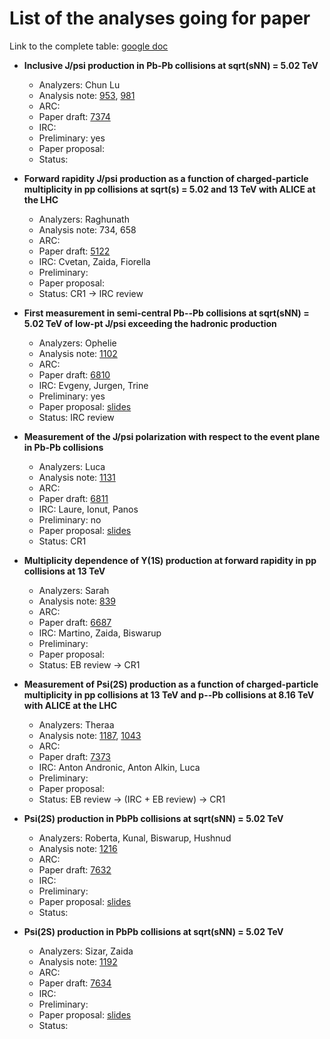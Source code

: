 # List of the analyses going for paper
Link to the complete table: [google doc](https://docs.google.com/spreadsheets/d/1LwNX47b2VU2VA9BX8e-fGHdqDcK6zcJptR4do5ayb9U/edit#gid=1876881432)

- **Inclusive J/psi production in Pb-Pb collisions at sqrt(sNN) = 5.02 TeV**
  - Analyzers: Chun Lu
  - Analysis note: [953](https://alice-notes.web.cern.ch/node/953), [981](https://alice-notes.web.cern.ch/node/981)
  - ARC:
  - Paper draft: [7374](https://alice-publications.web.cern.ch/node/7374)
  - IRC:
  - Preliminary: yes
  - Paper proposal:
  - Status:

 
- **Forward rapidity J/psi production as a function of charged-particle multiplicity in pp collisions at sqrt(s) = 5.02 and 13 TeV with ALICE at the LHC**
  - Analyzers: Raghunath
  - Analysis note: 734, 658
  - ARC: 
  - Paper draft: [5122](https://alice-publications.web.cern.ch/node/5122)
  - IRC: Cvetan, Zaida, Fiorella
  - Preliminary:
  - Paper proposal:
  - Status: CR1 -> IRC review

- **First measurement in semi-central Pb--Pb collisions at sqrt(sNN) = 5.02 TeV of low-pt J/psi exceeding the hadronic production**
  - Analyzers: Ophelie
  - Analysis note: [1102](https://alice-notes.web.cern.ch/node/1102)
  - ARC: 
  - Paper draft: [6810](https://alice-publications.web.cern.ch/node/6810)
  - IRC: Evgeny, Jurgen, Trine
  - Preliminary: yes
  - Paper proposal: [slides](https://indico.cern.ch/event/994953/contributions/4199174/attachments/2180527/3683214/PF_Paper_Proposal_20210129.pdf)
  - Status: IRC review


- **Measurement of the J/psi polarization with respect to the event plane in Pb-Pb collisions**
  - Analyzers: Luca
  - Analysis note: [1131](https://alice-notes.web.cern.ch/node/1131)
  - ARC: 
  - Paper draft: [6811](https://alice-publications.web.cern.ch/node/6811)
  - IRC: Laure, Ionut, Panos
  - Preliminary: no
  - Paper proposal: [slides](https://indico.cern.ch/event/994953/contributions/4199163/attachments/2178784/3680057/Jpsi_polarization_vs_event_plane.pdf)
  - Status: CR1


- **Multiplicity dependence of Y(1S) production at forward rapidity in pp collisions at 13 TeV**
  - Analyzers: Sarah
  - Analysis note: [839](https://alice-notes.web.cern.ch/node/839)
  - ARC: 
  - Paper draft: [6687](https://alice-publications.web.cern.ch/node/6687)
  - IRC: Martino, Zaida, Biswarup
  - Preliminary: 
  - Paper proposal: 
  - Status: EB review -> CR1

- **Measurement of Psi(2S) production as a function of charged-particle multiplicity in pp collisions at 13 TeV and p--Pb collisions at 8.16 TeV with ALICE at the LHC**
  - Analyzers: Theraa
  - Analysis note: [1187](https://alice-notes.web.cern.ch/node/1187), [1043](https://alice-notes.web.cern.ch/node/1043)
  - ARC: 
  - Paper draft: [7373](https://alice-publications.web.cern.ch/node/7373)
  - IRC: Anton Andronic, Anton Alkin, Luca
  - Preliminary: 
  - Paper proposal: 
  - Status: EB review -> (IRC + EB review) -> CR1

- **Psi(2S) production in PbPb collisions at sqrt(sNN) = 5.02 TeV**
  - Analyzers: Roberta, Kunal, Biswarup, Hushnud
  - Analysis note: [1216](https://alice-notes.web.cern.ch/node/1216)
  - ARC: 
  - Paper draft: [7632](https://alice-publications.web.cern.ch/node/7632)
  - IRC: 
  - Preliminary: 
  - Paper proposal: [slides](https://indico.cern.ch/event/1105286/contributions/4654512/attachments/2368151/4044186/Psi2S-PF-21Dec2021.pdf)
  - Status: 

- **Psi(2S) production in PbPb collisions at sqrt(sNN) = 5.02 TeV**
  - Analyzers: Sizar, Zaida
  - Analysis note: [1192](https://alice-notes.web.cern.ch/node/1192)
  - ARC: 
  - Paper draft: [7634](https://alice-publications.web.cern.ch/node/7634)
  - IRC: 
  - Preliminary: 
  - Paper proposal: [slides](https://indico.cern.ch/event/1105286/contributions/4649842/attachments/2366523/4041074/PF-JpsiPair-PaperProposal-16Dec21.pdf)
  - Status: 
